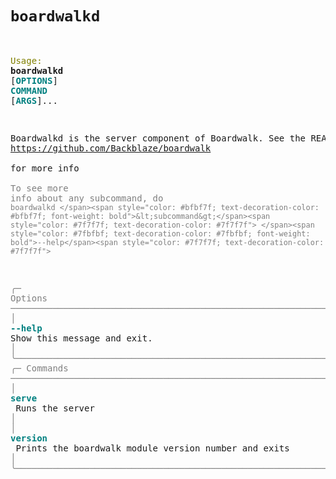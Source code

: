 # `boardwalkd`

<div class="full-width" id="cmd-help-text">
<pre>

                                                                                                              
 <span style="color: #808000; text-decoration-color: #808000">Usage:</span> <span style="font-weight: bold">boardwalkd</span> [<span style="color: #008080; text-decoration-color: #008080; font-weight: bold">OPTIONS</span>] <span style="color: #008080; text-decoration-color: #008080; font-weight: bold">COMMAND</span> [<span style="color: #008080; text-decoration-color: #008080; font-weight: bold">ARGS</span>]...                                                                
                                                                                                              
 Boardwalkd is the server component of Boardwalk. See the README.md @ https://github.com/Backblaze/boardwalk  
 for more info                                                                                                
 <span style="color: #7f7f7f; text-decoration-color: #7f7f7f">To see more info about any subcommand, do `boardwalkd </span><span style="color: #bfbf7f; text-decoration-color: #bfbf7f; font-weight: bold">&lt;subcommand&gt;</span><span style="color: #7f7f7f; text-decoration-color: #7f7f7f"> </span><span style="color: #7fbfbf; text-decoration-color: #7fbfbf; font-weight: bold">--help</span><span style="color: #7f7f7f; text-decoration-color: #7f7f7f">`</span>                                   
                                                                                                              
<span style="color: #7f7f7f; text-decoration-color: #7f7f7f">╭─ Options ──────────────────────────────────────────────────────────────────────────────────────────────────╮</span>
<span style="color: #7f7f7f; text-decoration-color: #7f7f7f">│</span> <span style="color: #008080; text-decoration-color: #008080; font-weight: bold">--help</span>      Show this message and exit.                                                                    <span style="color: #7f7f7f; text-decoration-color: #7f7f7f">│</span>
<span style="color: #7f7f7f; text-decoration-color: #7f7f7f">╰────────────────────────────────────────────────────────────────────────────────────────────────────────────╯</span>
<span style="color: #7f7f7f; text-decoration-color: #7f7f7f">╭─ Commands ─────────────────────────────────────────────────────────────────────────────────────────────────╮</span>
<span style="color: #7f7f7f; text-decoration-color: #7f7f7f">│</span> <span style="color: #008080; text-decoration-color: #008080; font-weight: bold">serve         </span> Runs the server                                                                             <span style="color: #7f7f7f; text-decoration-color: #7f7f7f">│</span>
<span style="color: #7f7f7f; text-decoration-color: #7f7f7f">│</span> <span style="color: #008080; text-decoration-color: #008080; font-weight: bold">version       </span> Prints the boardwalk module version number and exits                                        <span style="color: #7f7f7f; text-decoration-color: #7f7f7f">│</span>
<span style="color: #7f7f7f; text-decoration-color: #7f7f7f">╰────────────────────────────────────────────────────────────────────────────────────────────────────────────╯</span>

</pre>
</div>

